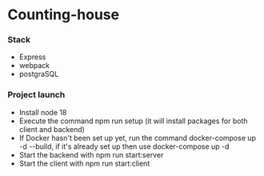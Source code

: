 # Counting-house

### Stack
 - Express
 - webpack
 - postgraSQL

### Project launch
 - Install node 18
 - Execute the command npm run setup (it will install packages for both client and backend)
 - If Docker hasn't been set up yet, run the command docker-compose up -d --build, if it's already set up then use docker-compose up -d
 - Start the backend with npm run start:server
 - Start the client with npm run start:client
